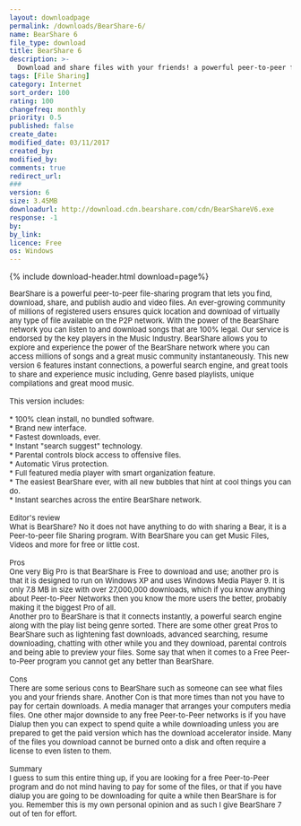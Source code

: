 ```yaml
---
layout: downloadpage
permalink: /downloads/BearShare-6/
name: BearShare 6
file_type: download
title: BearShare 6
description: >-
  Download and share files with your friends! a powerful peer-to-peer file-sharing program that lets you find, download, share, and publish audio and video files. An ever-growing community of millions of registered users ensures quick location and download.
tags: [File Sharing]
category: Internet
sort_order: 100
rating: 100
changefreq: monthly
priority: 0.5
published: false
create_date: 
modified_date: 03/11/2017
created_by: 
modified_by: 
comments: true
redirect_url: 
### 
version: 6
size: 3.45MB
downloadurl: http://download.cdn.bearshare.com/cdn/BearShareV6.exe
response: -1
by: 
by_link: 
licence: Free
os: Windows
---
```


{% include download-header.html download=page%}

<p style="fix-download-text !important">
<p><font size="2">BearShare is a powerful peer-to-peer file-sharing program that lets you find, download, share, and publish audio and video files. An ever-growing community of millions of registered users ensures quick location and download of virtually any type of file available on the P2P network. With the power of the BearShare network you can listen to and download songs that are 100% legal. Our service is endorsed by the key players in the Music Industry. BearShare allows you to explore and experience the power of the BearShare network where you can access millions of songs and a great music community instantaneously. This new version 6 features instant connections, a powerful search engine, and great tools to share and experience music including, Genre based playlists, unique compilations and great mood music. <br />
<br />
This version includes: <br />
<br />
* 100% clean install, no bundled software. <br />
* Brand new interface. <br />
* Fastest downloads, ever. <br />
* Instant "search suggest" technology. <br />
* Parental controls block access to offensive files. <br />
* Automatic Virus protection. <br />
* Full featured media player with smart organization feature. <br />
* The easiest BearShare ever, with all new bubbles that hint at cool things you can do. <br />
* Instant searches across the entire BearShare network. <br />
<br />
Editor's review <br />
What is BearShare? No it does not have anything to do with sharing a Bear, it is a Peer-to-peer file Sharing program. With BearShare you can get Music Files, Videos and more for free or little cost. <br />
<br />
Pros <br />
One very Big Pro is that BearShare is Free to download and use; another pro is that it is designed to run on Windows XP and uses Windows Media Player 9. It is only 7.8 MB in size with over 27,000,000 downloads, which if you know anything about Peer-to-Peer Networks then you know the more users the better, probably making it the biggest Pro of all. <br />
Another pro to BearShare is that it connects instantly, a powerful search engine along with the play list being genre sorted. There are some other great Pros to BearShare such as lightening fast downloads, advanced searching, resume downloading, chatting with other while you and they download, parental controls and being able to preview your files. Some say that when it comes to a Free Peer-to-Peer program you cannot get any better than BearShare. <br />
<br />
Cons <br />
There are some serious cons to BearShare such as someone can see what files you and your friends share. Another Con is that more times than not you have to pay for certain downloads. A media manager that arranges your computers media files. One other major downside to any free Peer-to-Peer networks is if you have Dialup then you can expect to spend quite a while downloading unless you are prepared to get the paid version which has the download accelerator inside. Many of the files you download cannot be burned onto a disk and often require a license to even listen to them. <br />
<br />
Summary <br />
I guess to sum this entire thing up, if you are looking for a free Peer-to-Peer program and do not mind having to pay for some of the files, or that if you have dialup you are going to be downloading for quite a while then BearShare is for you. Remember this is my own personal opinion and as such I give BearShare 7 out of ten for effort.</font></p></p>
